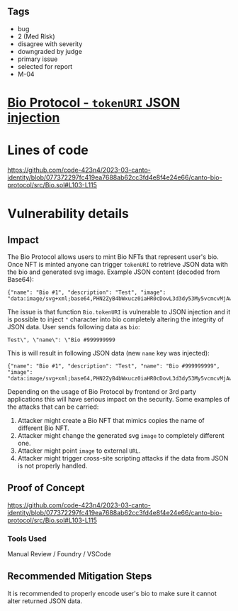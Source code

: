 ## Tags

- bug
- 2 (Med Risk)
- disagree with severity
- downgraded by judge
- primary issue
- selected for report
- M-04

# [Bio Protocol - `tokenURI` JSON injection](https://github.com/code-423n4/2023-03-canto-identity-findings/issues/212) 

# Lines of code

https://github.com/code-423n4/2023-03-canto-identity/blob/077372297fc419ea7688ab62cc3fd4e8f4e24e66/canto-bio-protocol/src/Bio.sol#L103-L115


# Vulnerability details

## Impact
The Bio Protocol allows users to mint Bio NFTs that represent user's bio. Once NFT is minted anyone can trigger `tokenURI` to retrieve JSON data with the bio and generated svg image. Example JSON content (decoded from Base64):
```
{"name": "Bio #1", "description": "Test", "image": "data:image/svg+xml;base64,PHN2ZyB4bWxucz0iaHR0cDovL3d3dy53My5vcmcvMjAwMC9zdmciIHByZXNlcnZlQXNwZWN0UmF0aW89InhNaW5ZTWluIG1lZXQiIHZpZXdCb3g9IjAgMCA0MDAgMTAwIj48c3R5bGU+dGV4dCB7IGZvbnQtZmFtaWx5OiBzYW5zLXNlcmlmOyBmb250LXNpemU6IDEycHg7IH08L3N0eWxlPjx0ZXh0IHg9IjUwJSIgeT0iNTAlIiBkb21pbmFudC1iYXNlbGluZT0ibWlkZGxlIiB0ZXh0LWFuY2hvcj0ibWlkZGxlIj48dHNwYW4geD0iNTAlIiBkeT0iMjAiPlRlc3Q8L3RzcGFuPjwvdGV4dD48L3N2Zz4="}
```

The issue is that function `Bio.tokenURI` is vulnerable to JSON injection and it is possible to inject `"` character into bio completely altering the integrity of JSON data. User sends following data as `bio`:
```
Test\", \"name\": \"Bio #999999999
```
This is will result in following JSON data (new `name` key was injected):
```
{"name": "Bio #1", "description": "Test", "name": "Bio #999999999", "image": "data:image/svg+xml;base64,PHN2ZyB4bWxucz0iaHR0cDovL3d3dy53My5vcmcvMjAwMC9zdmciIHByZXNlcnZlQXNwZWN0UmF0aW89InhNaW5ZTWluIG1lZXQiIHZpZXdCb3g9IjAgMCA0MDAgMTAwIj48c3R5bGU+dGV4dCB7IGZvbnQtZmFtaWx5OiBzYW5zLXNlcmlmOyBmb250LXNpemU6IDEycHg7IH08L3N0eWxlPjx0ZXh0IHg9IjUwJSIgeT0iNTAlIiBkb21pbmFudC1iYXNlbGluZT0ibWlkZGxlIiB0ZXh0LWFuY2hvcj0ibWlkZGxlIj48dHNwYW4geD0iNTAlIiBkeT0iMjAiPlRlc3QiLCAibmFtZSI6ICJCaW8gIzk5OTk5OTk5OTwvdHNwYW4+PC90ZXh0Pjwvc3ZnPg=="}
```

Depending on the usage of Bio Protocol by frontend or 3rd party applications this will have serious impact on the security. Some examples of the attacks that can be carried:
1. Attacker might create a Bio NFT that mimics copies the name of different Bio NFT.
2. Attacker might change the generated svg `image` to completely different one.
3. Attacker might point `image` to external `URL`.
4. Attacker might trigger cross-site scripting attacks if the data from JSON is not properly handled.

## Proof of Concept
https://github.com/code-423n4/2023-03-canto-identity/blob/077372297fc419ea7688ab62cc3fd4e8f4e24e66/canto-bio-protocol/src/Bio.sol#L103-L115


### Tools Used
Manual Review / Foundry / VSCode

## Recommended Mitigation Steps
It is recommended to properly encode user's bio to make sure it cannot alter returned JSON data.